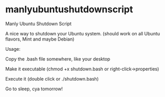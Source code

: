 manlyubuntushutdownscript
=========================

Manly Ubuntu Shutdown Script

A nice way to shutdown your Ubuntu system.
(should work on all Ubuntu flavors, Mint and maybe Debian)

Usage: 

Copy the .bash file somewhere, like your desktop

Make it executable (chmod +x shutdown.bash or right-click->properties)

Execute it (double click or ./shutdown.bash)

Go to sleep, cya tomorrow!
